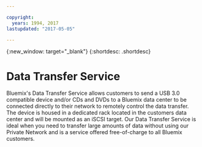 ```yaml
---

copyright:
  years: 1994, 2017
lastupdated: "2017-05-05"

---
```

{:new_window: target="_blank"}
{:shortdesc: .shortdesc}

# Data Transfer Service

Bluemix's Data Transfer Service allows customers to send a USB 3.0 compatible device and/or CDs and DVDs to a Bluemix data center to be connected directly to their network to remotely control the data transfer. The device is housed in a dedicated rack located in the customers data center and will be mounted as an iSCSI target.  Our Data Transfer Service is ideal when you need to transfer large amounts of data without using our Private Network and is a service offered free-of-charge to all Bluemix customers.

